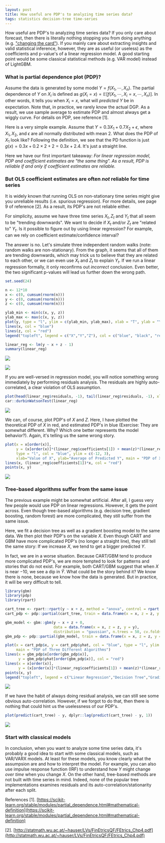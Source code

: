 ```yaml
---
layout: post
title: How useful are PDP's to analyzing time series data?
tags: statistics decision-tree time-series
---
```


How useful are PDP's to analyzing time series data? If you only care about forecast, then there is literally nothing stopping you from doing anything (e.g. ["changing the card"](https://www.youtube.com/watch?v=eC5cE09Ypyc)). If you mainly care about extracting insights and valid statistical inference, however, they are as useful (or useless) as the coefficients and p-value's of a linear regression model. A good starting point would be some classical statistical methods (e.g. VAR model) instead of LightGBM.

### What is partial dependence plot (PDP)?
Assume the data is generated by some model $Y = f(X_1, \cdots, X_n)$. The partial dependence of $Y$ on $X_i$ is defined as $g(X_i = x) = \mathbb{E}[ f(X_1,\cdots,X_i = x, \cdots,X_n)]$. In other words, it tells you when $X_i = x$, what will _predicted_ $Y$ be in expectation. Note that, in practice, we rarely know the actual DGP. As a result, we use sample average to estimate PDP and almost always get a wiggly curve. For details on PDP, see reference [1].

Here is a very simple example. Assume that $Y = 0.3 X_1 + 0.7 X_2 + \epsilon$, where $X_1, X_2,$ and $\epsilon$ are all normally distributed with mean $2$. What does the PDP of $X_1$ look like? Following the definition, we see that the PD function is just $g(x) = 0.3x + 0.2 \times 2 + 2 = 0.3x + 2.4$. It's just a straight line.

Here we have our first important takeaway: _For linear regression model, PDP and coefficient estimates are "the same thing". As a result, PDP is reliable if and only if coefficient estimates are reliable._

### But OLS coefficient estimates are often _not_ reliable for time series

It is widely known that running OLS on non-stationary time series might give you unreliable results (i.e. spurious regression). For more details, see page 9 of reference [2]. As a result, its PDP's are not reliable either.

For simplicity, assume we have three time series $X_t, Z_t$ and $Y_t$ that all seem to be "trending downwards". We want to decide if $X_t$ and/or $Z_t$ are "related to" $Y_t$. Is it possible to figure out by using linear regression? For example, can we rely on coefficient estimate/confidence interval?

The answer is no. Let's simulate three independent random walks (note: random walks are non-stationary). From the graph, it seems that all of them are trending downwards, which may trick us to believe that they are related to each other, or we can even use $X_t$ and $Z_t$ to explain $Y_t$. If we run a linear regression formally, it only reconfirms out _incorrect_ conclusion. Even better, the two significant p-values will lead us further down the wrong path.

```R
set.seed(24)

n <- 12*10
x <- c(0, cumsum(rnorm(n)))
y <- c(0, cumsum(rnorm(n)))
z <- c(0, cumsum(rnorm(n)))

ylab_min <- min(c(x, y, z))
ylab_max <- max(c(x, y, z))
plot(y, type = "l", ylim = c(ylab_min, ylab_max), xlab = "T", ylab = "Y")
lines(x, col = "blue")
lines(z, col = "red")
legend("topleft", legend = c("X","Y","Z"), col = c("blue", "black", "red"), lty=1:1)

linear_reg <- lm(y ~ x + z - 1)
summary(linear_reg)
```

![]({{site.baseurl}}/assets/10_01.png)

![]({{site.baseurl}}/assets/10_06.png)

If you are well-versed in regression model, you will notice something wrong immediately by performing residuals analysis. The residuals are highly auto-correlated, a clear violation of OLS assumption.

```R
plot(head(linear_reg$residuals, -1), tail(linear_reg$residuals, -1), xlab = "lag(Residuals, 1)", ylab = "Residuals")
car::durbinWatsonTest(linear_reg)
```

![]({{site.baseurl}}/assets/10_02.png)

We can, of course, plot PDP's of $X$ and $Z$. Here, I have plotted the theoretical PDP of $X$ in red, and estimated PDP's in blue (Exercise: They are somewhat different. Why? Which one better represents the model behavior?). Again, it's telling us the same wrong story.

```R
plot(x = x[order(x)],
     y = (x[order(x)]*(linear_reg$coefficients[1]) + mean(z)*(linear_reg$coefficients[2])),
     type = "l", col = "blue", ylim = c(-12, 3),
     xlab="Value of X", ylab="Average of Predicted Y", main = "PDP of X")
lines(x, (linear_reg$coefficients[1])*x, col = "red")
points(x, y)
```

![]({{site.baseurl}}/assets/10_03.png)

### Tree-based algorithms suffer from the same issue
The previous example might be somewhat artificial. After all, I guess very few people would use PDP on linear regressions. However, it gets the point across. Even though tree-based algorithms (e.g. decision tree, gradient boosting, random forest) are more complicated, they still suffer from the same issue.

Here, we fit a decision tree as well as a gradient boosting model to the same data. We then plot their PDP's on the variable $X$. Even though CART and GBM have more complicated PDP's (no longer a straight line), they still tell the same story: If we increase $X$, we tend to get a bigger predicted $Y$.

In fact, we are in a worse situation. Because CART/GBM tend to produce more complicated PDP's, we are more tempted to look for patterns and stories that do not exist. For example, both CART/GBM suggest that when $X$ is near $-10$, we see a dip in $\hat{Y}$. What could be the story behind it? We know there is none, because we know how the data is generated. But in practice, it will be very difficult to tell.

```R
library(gbm)
library(pdp)
library(rpart)

cart_tree <- rpart::rpart(y ~ x + z, method = "anova", control = rpart.control(minsplit = 2))
cart_pdp <- pdp::partial(cart_tree, train = data.frame(x = x, z = z, y = y), pred.var = "x", plot = FALSE)

gbm_model <- gbm::gbm(y ~ x + z + 0,
                      data = data.frame(x = x, z = z, y = y),
                      distribution = "gaussian", n.trees = 50, cv.folds = 10)
gbm_pdp <- pdp::partial(gbm_model, train = data.frame(x = x, z = z, y = y), pred.var = "x", plot = FALSE, n.trees = 45)

plot(x = cart_pdp$x, y = cart_pdp$yhat, col = "blue", type = "l", ylim = c(-12, 3), xlab = "Value of X", ylab = "Value of Y",
     main = "PDP of Three Different Algorithms")
lines(x = gbm_pdp$x[order(gbm_pdp$x)],
      y = gbm_pdp$yhat[order(gbm_pdp$x)], col = "red")
lines(x = x[order(x)],
      y = (x[order(x)]*(linear_reg$coefficients[1]) + mean(z)*(linear_reg$coefficients[2])))
points(x, y)
legend("topleft", legend = c("Linear Regression","Decision Tree","Gradient Boosting"), col = c("black", "blue", "red"), lty=1:1)
```

![]({{site.baseurl}}/assets/10_04.png)

If we have the habit of always doing residual analysis, we can still see some obvious auto-correlation. However, if we forgot to do that, then there is nothing that could hint us the uselessness of our PDP's.

```R
plot(predict(cart_tree) - y, dplyr::lag(predict(cart_tree) - y, 1))
```

![]({{site.baseurl}}/assets/10_05.png)

### Start with classical models
In conclusion, when you want to analyze some time series data, it's probably a good idea to start with some classical models, such as VAR/VARX models. At least for these models, you know clearly what the assumpsion are and how to interpret the model. For example, you can also use impulse response function (IRF) to understand how $Y$ might change _over time_ when you change $X$. On the other hand, tree-based methods are not built with time series in mind. Indeed, none of the popular tree implementations examines residuals and its auto-correlation/stationarity after each split.

References
[1]. [https://scikit-learn.org/stable/modules/partial_dependence.html#mathematical-definition](https://scikit-learn.org/stable/modules/partial_dependence.html#mathematical-definition)

[2]. [http://statmath.wu.ac.at/~hauser/LVs/FinEtricsQF/FEtrics_Chp4.pdf](http://statmath.wu.ac.at/~hauser/LVs/FinEtricsQF/FEtrics_Chp4.pdf)
